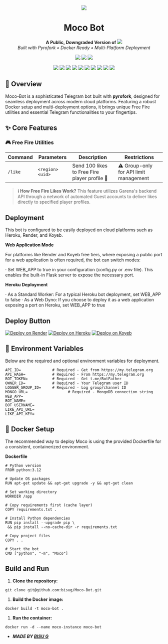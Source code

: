 <!-- Banner -->
<div align="center">
  <img src="https://capsule-render.vercel.app/api?type=waving&color=timeAuto&height=200&section=header&text=Moco+Bot&fontSize=60&fontAlign=50&fontAlignY=35&animation=fadeIn" />
</div>


<h1 align="center">
   Moco Bot
</h1>

<p align="center">
  <b>A Public, Downgraded Version of  <img src="https://img.shields.io/badge/Telegram_Bot-MOCO-blue?style=flat-square&logo=telegram/http://t.me/DearMocoBot?start=true?style=flat-square" /> </b>
  <br>
  <i>Built with Pyrofork • Docker Ready • Multi-Platform Deployment</i>
</p>

<p align="center">
  <img src="https://img.shields.io/badge/Version-2.0.0-success?style=for-the-badge" />
  <img src="https://img.shields.io/badge/Pyrofork-Latest-important?style=for-the-badge" />
  <img src="https://img.shields.io/badge/Python-3.12+-blue?style=for-the-badge&logo=python" />
</p>

<p align="center">
  <img src="https://komarev.com/ghpvc/?username=bisug&style=flat-square&color=blue" />
  <img src="https://img.shields.io/github/stars/bisug/Moco-Bot?style=flat-square&color=yellow" />
  <img src="https://img.shields.io/github/forks/bisug/Moco-Bot?style=flat-square&color=green" />
  <img src="https://img.shields.io/github/issues/bisug/Moco-Bot?style=flat-square&color=red" />
  <img src="https://img.shields.io/github/last-commit/bisug/Moco-Bot?style=flat-square&color=purple" />
  <img src="https://img.shields.io/github/license/bisug/Moco-Bot?style=flat-square&color=orange" />
  <img src="https://img.shields.io/github/repo-size/bisug/Moco-Bot?style=flat-square&color=lightgrey" />
  <img src="https://img.shields.io/badge/Python-3.12+-blue?style=flat-square&logo=python" />
  <img src="https://img.shields.io/badge/Docker-Ready-cyan?style=flat-square&logo=docker" />
  <img src="https://img.shields.io/badge/Telegram-Bot-blue?style=flat-square&logo=telegram" />
</p>


## 🎯 Overview

Moco-Bot is a sophisticated Telegram bot built with **pyrofork**, designed for seamless deployment across modern cloud platforms. Featuring a robust Docker setup and multi-deployment options, it brings unique Free Fire utilities and essential Telegram functionalities to your fingertips.

## ✨ Core Features

### 🎮 Free Fire Utilities
| Command | Parameters | Description | Restrictions |
|---------|------------|-------------|--------------|
| `/like` | `<region> <uid>` | Send 100 likes to Free Fire player profile 🎁 | ⚠️ Group-only for API limit management |

> **ℹ️ How Free Fire Likes Work?**
> This feature utilizes Garena's backend API through a network of automated Guest accounts to deliver likes directly to specified player profiles.


## **Deployment**

This bot is configured to be easily deployed on cloud platforms such as Heroku, Render, and Koyeb.

**Web Application Mode**

For platforms like Render and Koyeb free tiers, where exposing a public port for a web application is often required, the bot can switch modes:

· Set WEB_APP to true in your configuration (config.py or .env file). This enables the built-in Flask server to expose the necessary port.

**Heroku Deployment**

· As a Standard Worker: For a typical Heroku bot deployment, set WEB_APP to false
· As a Web Dyno: If you choose to deploy it as a web application exposing a port on Heroku, set WEB_APP to true

## Deploy Button 

[![Deploy on Render](https://img.shields.io/badge/Deploy-Render-0078D7?style=for-the-badge&logo=render&logoWidth=80)](https://render.com/deploy?repo=https://github.com/bisug/Moco-Bot) 
[![Deploy on Heroku](https://img.shields.io/badge/Deploy-Heroku-430098?style=for-the-badge&logo=heroku&logoWidth=80)](https://heroku.com/deploy?template=https://github.com/bisug/Moco-Bot) 
[![Deploy on Koyeb](https://img.shields.io/badge/Deploy-Koyeb-FF6600?style=for-the-badge&logo=koyeb&logoWidth=80)](https://app.koyeb.com/deploy?repo=https://github.com/bisug/Moco-Bot)

## 🔑 Environment Variables

Below are the required and optional environment variables for deployment.

```env
API_ID=              # Required - Get from https://my.telegram.org
API_HASH=            # Required - From https://my.telegram.org
BOT_TOKEN=           # Required - Get t.me/BotFather
OWNER_ID=            # Required - Your Telegram user ID
LOGGER_GROUP_ID=     # Required - Log group/channel ID
MONGO_URL=					# Required - MongoDB connection string
WEB_APP=
BOT_NAME=
BOT_USERNAME=
LIKE_API_URL=
LIKE_API_KEY=

```


## 🐳 **Docker Setup**

The recommended way to deploy Moco is using the provided Dockerfile for a consistent, containerized environment.

**Dockerfile**

```
# Python version
FROM python:3.12

# Update OS packages
RUN apt-get update && apt-get upgrade -y && apt-get clean

# Set working directory
WORKDIR /app

# Copy requirements first (cache layer)
COPY requirements.txt .

# Install Python dependencies
RUN pip install --upgrade pip \
 && pip install --no-cache-dir -r requirements.txt

# Copy project files
COPY . .

# Start the bot
CMD ["python", "-m", "Moco"]
```

## **Build and Run**

1. **Clone the repository:**

```
git clone git@github.com:bisug/Moco-Bot.git
```

1. **Build the Docker image:**

```
docker build -t moco-bot .
```

1. **Run the container:**

```
docker run -d --name moco-instance moco-bot
```

* <b> *MADE BY <a href="https://github.com/bisug">BISU G</a>* </b>
